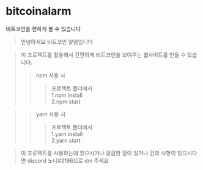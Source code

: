 # bitcoinalarm
비트코인을 편하게 볼 수 있습니다
>안녕하세요 비트코인 알람입니다

>이 프로젝트를 활용해서 간편하게 비트코인을 보여주는 웹사이트를 만들 수 있습니다.
>>npm 사용 시
>>>프로젝트 폴더에서<br/>
    1.npm install<br/>
    2.npm start<br/>

>>yarn 사용 시
>>>프로젝트 폴더에서<br/>
    1.yarn install<br/>
    2.yarn start<br/>

>이 프로젝트를 사용하는데 있으시거나 궁금한 점이 있거나 건의 사항이 있으시다면 discord 노니#2196으로 dm 주세요